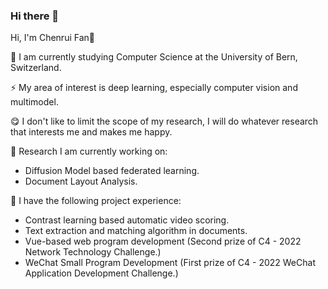 ### Hi there 👋

Hi, I'm Chenrui Fan👋

🌱 I am currently studying Computer Science at the University of Bern, Switzerland.

⚡ My area of interest is deep learning, especially computer vision and multimodel.

😋 I don't like to limit the scope of my research, I will do whatever research that interests me and makes me happy.

🔭 Research I am currently working on:

- Diffusion Model based federated learning.
- Document Layout Analysis.

🫡 I have the following project experience:

- Contrast learning based automatic video scoring.
- Text extraction and matching algorithm in documents.
- Vue-based web program development (Second prize of C4 - 2022 Network Technology Challenge.)
- WeChat Small Program Development (First prize of C4 - 2022 WeChat Application Development Challenge.)